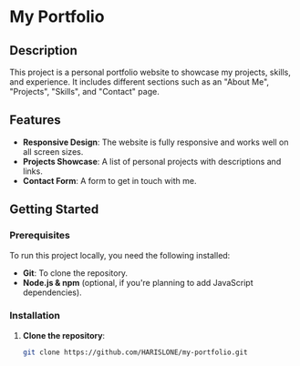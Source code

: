 # My Portfolio

## Description
This project is a personal portfolio website to showcase my projects, skills, and experience. It includes different sections such as an "About Me", "Projects", "Skills", and "Contact" page.

## Features
- **Responsive Design**: The website is fully responsive and works well on all screen sizes.
- **Projects Showcase**: A list of personal projects with descriptions and links.
- **Contact Form**: A form to get in touch with me.

## Getting Started

### Prerequisites
To run this project locally, you need the following installed:
- **Git**: To clone the repository.
- **Node.js & npm** (optional, if you're planning to add JavaScript dependencies).

### Installation
1. **Clone the repository**:
   ```bash
   git clone https://github.com/HARISLONE/my-portfolio.git
